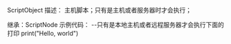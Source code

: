 ScriptObject
描述：
主机脚本；只有是主机或者服务器时才会执行；

继承：ScriptNode 
示例代码：
--只有是本地主机或者远程服务器才会执行下面的打印
print("Hello, world")
